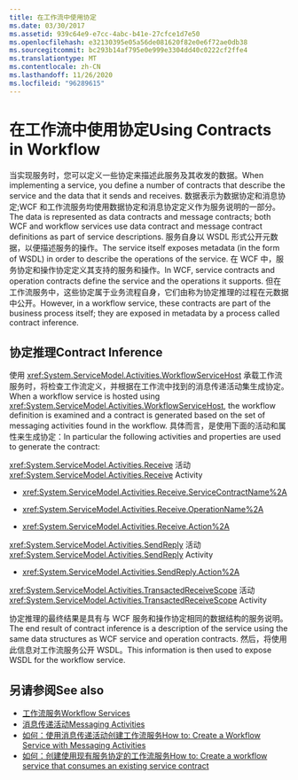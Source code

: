 ```yaml
---
title: 在工作流中使用协定
ms.date: 03/30/2017
ms.assetid: 939c64e9-e7cc-4abc-b41e-27cfce1d7e50
ms.openlocfilehash: e32130395e05a56de081620f82e0e6f72ae0db38
ms.sourcegitcommit: bc293b14af795e0e999e3304dd40c0222cf2ffe4
ms.translationtype: MT
ms.contentlocale: zh-CN
ms.lasthandoff: 11/26/2020
ms.locfileid: "96289615"
---
```

# <a name="using-contracts-in-workflow"></a><span data-ttu-id="4bd84-102">在工作流中使用协定</span><span class="sxs-lookup"><span data-stu-id="4bd84-102">Using Contracts in Workflow</span></span>

<span data-ttu-id="4bd84-103">当实现服务时，您可以定义一些协定来描述此服务及其收发的数据。</span><span class="sxs-lookup"><span data-stu-id="4bd84-103">When implementing a service, you define a number of contracts that describe the service and the data that it sends and receives.</span></span> <span data-ttu-id="4bd84-104">数据表示为数据协定和消息协定;WCF 和工作流服务均使用数据协定和消息协定定义作为服务说明的一部分。</span><span class="sxs-lookup"><span data-stu-id="4bd84-104">The data is represented as data contracts and message contracts; both WCF and workflow services use data contract and message contract definitions as part of service descriptions.</span></span> <span data-ttu-id="4bd84-105">服务自身以 WSDL 形式公开元数据，以便描述服务的操作。</span><span class="sxs-lookup"><span data-stu-id="4bd84-105">The service itself exposes metadata (in the form of WSDL) in order to describe the operations of the service.</span></span> <span data-ttu-id="4bd84-106">在 WCF 中，服务协定和操作协定定义其支持的服务和操作。</span><span class="sxs-lookup"><span data-stu-id="4bd84-106">In WCF, service contracts and operation contracts define the service and the operations it supports.</span></span> <span data-ttu-id="4bd84-107">但在工作流服务中，这些协定属于业务流程自身，它们由称为协定推理的过程在元数据中公开。</span><span class="sxs-lookup"><span data-stu-id="4bd84-107">However, in a workflow service, these contracts are part of the business process itself; they are exposed in metadata by a process called contract inference.</span></span>  
  
## <a name="contract-inference"></a><span data-ttu-id="4bd84-108">协定推理</span><span class="sxs-lookup"><span data-stu-id="4bd84-108">Contract Inference</span></span>  

 <span data-ttu-id="4bd84-109">使用 <xref:System.ServiceModel.Activities.WorkflowServiceHost> 承载工作流服务时，将检查工作流定义，并根据在工作流中找到的消息传递活动集生成协定。</span><span class="sxs-lookup"><span data-stu-id="4bd84-109">When a workflow service is hosted using <xref:System.ServiceModel.Activities.WorkflowServiceHost>, the workflow definition is examined and a contract is generated based on the set of messaging activities found in the workflow.</span></span> <span data-ttu-id="4bd84-110">具体而言，是使用下面的活动和属性来生成协定：</span><span class="sxs-lookup"><span data-stu-id="4bd84-110">In particular the following activities and properties are used to generate the contract:</span></span>  
  
 <span data-ttu-id="4bd84-111"><xref:System.ServiceModel.Activities.Receive> 活动</span><span class="sxs-lookup"><span data-stu-id="4bd84-111"><xref:System.ServiceModel.Activities.Receive> Activity</span></span>  
  
- <xref:System.ServiceModel.Activities.Receive.ServiceContractName%2A>  
  
- <xref:System.ServiceModel.Activities.Receive.OperationName%2A>
  
- <xref:System.ServiceModel.Activities.Receive.Action%2A>

 <span data-ttu-id="4bd84-112"><xref:System.ServiceModel.Activities.SendReply> 活动</span><span class="sxs-lookup"><span data-stu-id="4bd84-112"><xref:System.ServiceModel.Activities.SendReply> Activity</span></span>  
  
- <xref:System.ServiceModel.Activities.SendReply.Action%2A>  
  
 <span data-ttu-id="4bd84-113"><xref:System.ServiceModel.Activities.TransactedReceiveScope> 活动</span><span class="sxs-lookup"><span data-stu-id="4bd84-113"><xref:System.ServiceModel.Activities.TransactedReceiveScope> Activity</span></span>  
  
 <span data-ttu-id="4bd84-114">协定推理的最终结果是具有与 WCF 服务和操作协定相同的数据结构的服务说明。</span><span class="sxs-lookup"><span data-stu-id="4bd84-114">The end result of contract inference is a description of the service using the same data structures as WCF service and operation contracts.</span></span> <span data-ttu-id="4bd84-115">然后，将使用此信息对工作流服务公开 WSDL。</span><span class="sxs-lookup"><span data-stu-id="4bd84-115">This information is then used to expose WSDL for the workflow service.</span></span>  
  
## <a name="see-also"></a><span data-ttu-id="4bd84-116">另请参阅</span><span class="sxs-lookup"><span data-stu-id="4bd84-116">See also</span></span>

- [<span data-ttu-id="4bd84-117">工作流服务</span><span class="sxs-lookup"><span data-stu-id="4bd84-117">Workflow Services</span></span>](workflow-services.md)
- [<span data-ttu-id="4bd84-118">消息传递活动</span><span class="sxs-lookup"><span data-stu-id="4bd84-118">Messaging Activities</span></span>](messaging-activities.md)
- [<span data-ttu-id="4bd84-119">如何：使用消息传递活动创建工作流服务</span><span class="sxs-lookup"><span data-stu-id="4bd84-119">How to: Create a Workflow Service with Messaging Activities</span></span>](how-to-create-a-workflow-service-with-messaging-activities.md)
- [<span data-ttu-id="4bd84-120">如何：创建使用现有服务协定的工作流服务</span><span class="sxs-lookup"><span data-stu-id="4bd84-120">How to: Create a workflow service that consumes an existing service contract</span></span>](../../windows-workflow-foundation/how-to-create-a-workflow-service-that-consumes-an-existing-service-contract.md)
